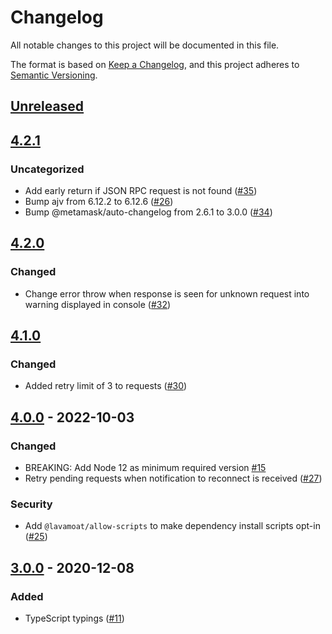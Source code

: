 # Changelog
All notable changes to this project will be documented in this file.

The format is based on [Keep a Changelog](https://keepachangelog.com/en/1.0.0/),
and this project adheres to [Semantic Versioning](https://semver.org/spec/v2.0.0.html).

## [Unreleased]

## [4.2.1]
### Uncategorized
- Add early return if JSON RPC request is not found ([#35](https://github.com/MetaMask/json-rpc-middleware-stream/pull/35))
- Bump ajv from 6.12.2 to 6.12.6 ([#26](https://github.com/MetaMask/json-rpc-middleware-stream/pull/26))
- Bump @metamask/auto-changelog from 2.6.1 to 3.0.0 ([#34](https://github.com/MetaMask/json-rpc-middleware-stream/pull/34))

## [4.2.0]
### Changed
- Change error throw when response is seen for unknown request into warning displayed in console ([#32](https://github.com/MetaMask/json-rpc-middleware-stream/pull/32))

## [4.1.0]
### Changed
- Added retry limit of 3 to requests ([#30](https://github.com/MetaMask/json-rpc-middleware-stream/pull/30))

## [4.0.0] - 2022-10-03
### Changed
- BREAKING: Add Node 12 as minimum required version [#15](https://github.com/MetaMask/json-rpc-middleware-stream/pull/15)
- Retry pending requests when notification to reconnect is received ([#27](https://github.com/MetaMask/json-rpc-middleware-stream/pull/27))

### Security
- Add `@lavamoat/allow-scripts` to make dependency install scripts opt-in ([#25](https://github.com/MetaMask/json-rpc-middleware-stream/pull/25))

## [3.0.0] - 2020-12-08
### Added
- TypeScript typings ([#11](https://github.com/MetaMask/json-rpc-middleware-stream/pull/11))

[Unreleased]: https://github.com/MetaMask/json-rpc-middleware-stream/compare/v4.2.1...HEAD
[4.2.1]: https://github.com/MetaMask/json-rpc-middleware-stream/compare/v4.2.0...v4.2.1
[4.2.0]: https://github.com/MetaMask/json-rpc-middleware-stream/compare/v4.1.0...v4.2.0
[4.1.0]: https://github.com/MetaMask/json-rpc-middleware-stream/compare/v4.0.0...v4.1.0
[4.0.0]: https://github.com/MetaMask/json-rpc-middleware-stream/compare/v3.0.0...v4.0.0
[3.0.0]: https://github.com/MetaMask/json-rpc-middleware-stream/releases/tag/v3.0.0
